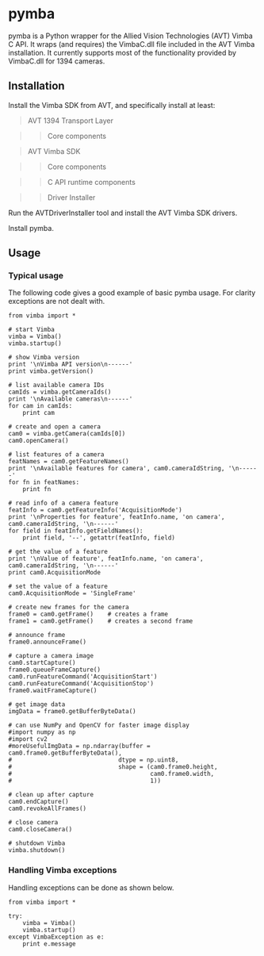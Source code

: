 # pymba

pymba is a Python wrapper for the Allied Vision Technologies (AVT) Vimba C API. It wraps (and requires) the VimbaC.dll file included in the AVT Vimba installation. It currently supports most of the functionality provided by VimbaC.dll for 1394 cameras.

## Installation

Install the Vimba SDK from AVT, and specifically install at least:

> AVT 1394 Transport Layer

> > Core components

> AVT Vimba SDK

> > Core components

> > C API runtime components

> > Driver Installer

Run the AVTDriverInstaller tool and install the AVT Vimba SDK drivers.

Install pymba.

## Usage

### Typical usage

The following code gives a good example of basic pymba usage. For clarity exceptions are not dealt with.

	from vimba import *
	
	# start Vimba
	vimba = Vimba()
	vimba.startup()
	
	# show Vimba version
	print '\nVimba API version\n------'
	print vimba.getVersion()
	
	# list available camera IDs
	camIds = vimba.getCameraIds()
	print '\nAvailable cameras\n------'
	for cam in camIds:
		print cam
	
	# create and open a camera
	cam0 = vimba.getCamera(camIds[0])
	cam0.openCamera()
	
	# list features of a camera
	featNames = cam0.getFeatureNames()
	print '\nAvailable features for camera', cam0.cameraIdString, '\n------'
	for fn in featNames:
		print fn
	
	# read info of a camera feature
	featInfo = cam0.getFeatureInfo('AcquisitionMode')
	print '\nProperties for feature', featInfo.name, 'on camera', cam0.cameraIdString, '\n------'
	for field in featInfo.getFieldNames():
		print field, '--', getattr(featInfo, field)
	
	# get the value of a feature
	print '\nValue of feature', featInfo.name, 'on camera', cam0.cameraIdString, '\n------'
	print cam0.AcquisitionMode
	
	# set the value of a feature
	cam0.AcquisitionMode = 'SingleFrame'
	
	# create new frames for the camera
	frame0 = cam0.getFrame()	# creates a frame
	frame1 = cam0.getFrame()	# creates a second frame
	
	# announce frame
	frame0.announceFrame()
	
	# capture a camera image
	cam0.startCapture()
	frame0.queueFrameCapture()
	cam0.runFeatureCommand('AcquisitionStart')
	cam0.runFeatureCommand('AcquisitionStop')
	frame0.waitFrameCapture()
	
	# get image data
	imgData = frame0.getBufferByteData()
	
	# can use NumPy and OpenCV for faster image display
	#import numpy as np
	#import cv2
	#moreUsefulImgData = np.ndarray(buffer = cam0.frame0.getBufferByteData(),
	#							   dtype = np.uint8,
	#							   shape = (cam0.frame0.height,
	#										cam0.frame0.width,
	#										1))
	
	# clean up after capture
	cam0.endCapture()
	cam0.revokeAllFrames()
	
	# close camera
	cam0.closeCamera()
	
	# shutdown Vimba	
	vimba.shutdown()
	
	
	


	

### Handling Vimba exceptions

Handling exceptions can be done as shown below.

	from vimba import *

	try:
		vimba = Vimba()
		vimba.startup()
	except VimbaException as e:
		print e.message
